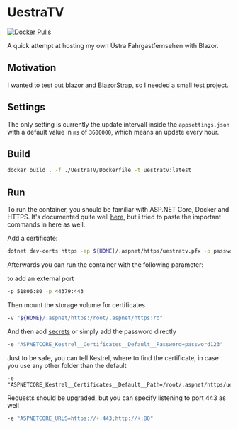 # UestraTV

[![Docker Pulls](https://img.shields.io/docker/pulls/twsldev/uestra-fahrgastfernsehen)](https://hub.docker.com/r/twsldev/uestra-fahrgastfernsehen)

A quick attempt at hosting my own Üstra Fahrgastfernsehen with Blazor.

## Motivation

I wanted to test out [blazor](https://github.com/dotnet/blazor) and [BlazorStrap](https://github.com/chanan/BlazorStrap), so I needed a small test project.

## Settings

The only setting is currently the update intervall inside the `appsettings.json` with a default value in `ms` of `3600000`, which means an update every hour.

## Build

```bash
docker build . -f ./UestraTV/Dockerfile -t uestratv:latest
```

## Run

To run the container, you should be familiar with ASP.NET Core, Docker and HTTPS. It's documented quite well [here](https://docs.microsoft.com/en-us/aspnet/core/security/docker-https?view=aspnetcore-3.1), but i tried to paste the important commands in here as well.

Add a certificate:

```bash
dotnet dev-certs https -ep ${HOME}/.aspnet/https/uestratv.pfx -p password123
```

Afterwards you can run the container with the following parameter:

to add an external port

```bash
-p 51806:80 -p 44379:443
```

Then mount the storage volume for certificates

```bash
-v "${HOME}/.aspnet/https:/root/.aspnet/https:ro"
```

And then add [secrets](https://docs.microsoft.com/en-us/aspnet/core/security/app-secrets?view=aspnetcore-3.1) or simply add the password directly

```bash
-e "ASPNETCORE_Kestrel__Certificates__Default__Password=password123"
```

Just to be safe, you can tell Kestrel, where to find the certificate, in case you use any other folder than the default

```
-e "ASPNETCORE_Kestrel__Certificates__Default__Path=/root/.aspnet/https/uestratv.pfx"
```

Requests should be upgraded, but you can specify listening to port 443 as well

```bash
-e "ASPNETCORE_URLS=https://+:443;http://+:80"
```
